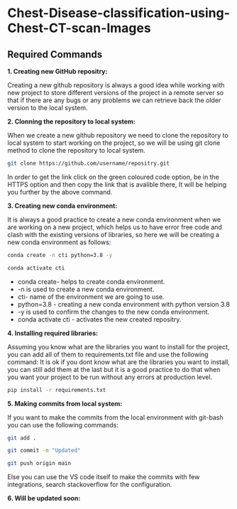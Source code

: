 # Chest-Disease-classification-using-Chest-CT-scan-Images

## Required Commands


**1. Creating new GitHub repositry:**

Creating a new github repository is always a good idea while working with new project to store different versions of the project in a remote server so that if there are any bugs or any problems we can retrieve back the older version to the local system.

**2. Clonning the repository to local system:**

When we create a new github repository we need to clone the repository to local system to start working on the project, so we will be using git clone method to clone the repository to local system.

```bash
git clone https://github.com/username/repositry.git
```

In order to get the link click on the green coloured code option, be in the HTTPS option and then copy the link that is avalible there, It will be helping you further by the above command.

**3. Creating new conda environment:**

It is always a good practice to create a new conda environment when we are working on a new project, which helps us to have error free code and clash with the existing versions of libraries, so here we will be creating a new conda environment as follows:

```bash
conda create -n cti python=3.8 -y

conda activate cti
```
* conda create- helps to create conda environment.
* -n is used to create a new conda environment.
* cti- name of the environment we are going to use.
* python=3.8 - creating a new conda environment with python version 3.8
* -y is used to confirm the changes to the new conda environment.
* conda activate cti -  activates the new created repositry.

**4. Installing required libraries:**

Assuming you know what are the libraries you want to install for the project, you can add all of them to requirements.txt file and use the following command:
It is ok if you dont know what are the libraries you want to install, you can still add them at the last but it is a good practice to do that when you want your project to be run without any errors at production level.

```bash
pip install -r requirements.txt
```
**5. Making commits from local system:**

If you want to make the commits from the local environment with git-bash you can use the following commands:

```bash
git add .

git commit -m "Updated"

git push origin main
```
Else you can use the VS code itself to make the commits with few integrations, search stackoverflow for the configuration.

**6. Will be updated soon:**